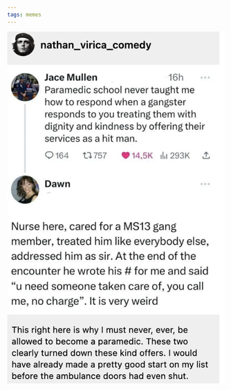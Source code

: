```yaml
---
tags: memes
---
```


![hitman](https://raw.githubusercontent.com/muneer78/muneer78.github.io/master/images/NurseHitman.png)



